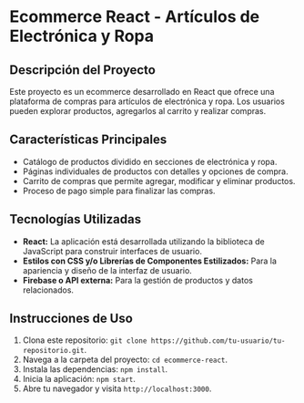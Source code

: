 # Ecommerce React - Artículos de Electrónica y Ropa

## Descripción del Proyecto

Este proyecto es un ecommerce desarrollado en React que ofrece una plataforma de compras para artículos de electrónica y ropa. Los usuarios pueden explorar productos, agregarlos al carrito y realizar compras.

## Características Principales

- Catálogo de productos dividido en secciones de electrónica y ropa.
- Páginas individuales de productos con detalles y opciones de compra.
- Carrito de compras que permite agregar, modificar y eliminar productos.
- Proceso de pago simple para finalizar las compras.

## Tecnologías Utilizadas

- **React:** La aplicación está desarrollada utilizando la biblioteca de JavaScript para construir interfaces de usuario.
- **Estilos con CSS y/o Librerías de Componentes Estilizados:** Para la apariencia y diseño de la interfaz de usuario.
- **Firebase o API externa:** Para la gestión de productos y datos relacionados.

## Instrucciones de Uso

1. Clona este repositorio: `git clone https://github.com/tu-usuario/tu-repositorio.git`.
2. Navega a la carpeta del proyecto: `cd ecommerce-react`.
3. Instala las dependencias: `npm install`.
4. Inicia la aplicación: `npm start`.
5. Abre tu navegador y visita `http://localhost:3000`.
